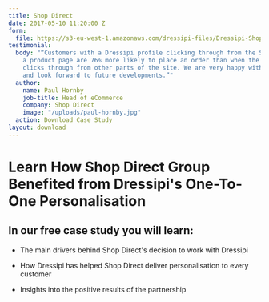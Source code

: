 ```yaml
---
title: Shop Direct
date: 2017-05-10 11:20:00 Z
form:
  file: https://s3-eu-west-1.amazonaws.com/dressipi-files/Dressipi-Shop-Direct-Case-Study-2017-02.pdf
testimonial:
  body: "“Customers with a Dressipi profile clicking through from the Style Hub to
    a product page are 76% more likely to place an order than when the same customer
    clicks through from other parts of the site. We are very happy with the performance
    and look forward to future developments.”"
  author:
    name: Paul Hornby
    job-title: Head of eCommerce
    company: Shop Direct
    image: "/uploads/paul-hornby.jpg"
  action: Download Case Study
layout: download
---
```


# Learn How Shop Direct Group Benefited from Dressipi's One-To-One Personalisation

## In our free case study you will learn:

* The main drivers behind Shop Direct's decision to work with Dressipi

* How Dressipi has helped Shop Direct deliver personalisation to every customer

* Insights into the positive results of the partnership